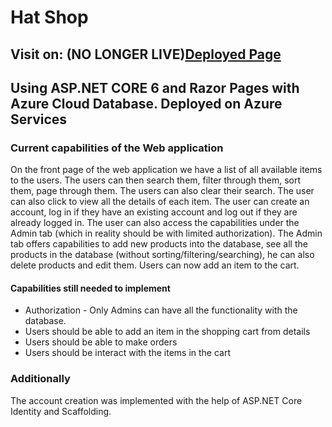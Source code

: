 # Hat Shop
## Visit on: (NO LONGER LIVE)[Deployed Page](https://hatshopwebappwazuredb20230403030551.azurewebsites.net) 

## Using ASP.NET CORE 6 and Razor Pages with Azure Cloud  Database. Deployed on Azure Services

### Current capabilities of the Web application
On the front page of the web application we have a list of all available items to the users. The users can then search them, filter through them, sort them, page through them. The users can also clear their search. The user can also click to view all the details of each item. The user can create an account, log in if they have an existing account and log out if they are already logged in. The user can also access the capabilities under the Admin tab (which in reality should be with limited authorization). The Admin tab offers capabilities to add new products into the database, see all the products in the database (without sorting/filtering/searching), he can also delete products and edit them. Users can now add an item to the cart.

#### Capabilities still needed to implement
+ Authorization - Only Admins can have all the functionality with the database.
+ Users should be able to add an item in the shopping cart from details
+ Users should be able to make orders
+ Users should be interact with the items in the cart

### Additionally
The account creation was implemented with the help of ASP.NET Core Identity and Scaffolding. 





